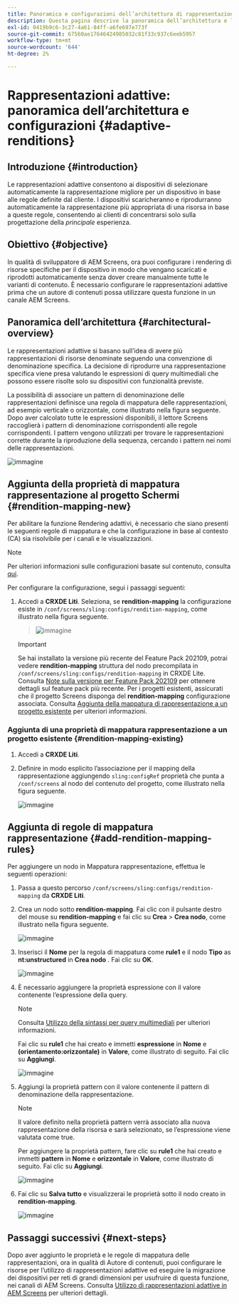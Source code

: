 ```yaml
---
title: Panoramica e configurazioni dell’architettura di rappresentazioni adattive
description: Questa pagina descrive la panoramica dell’architettura e le configurazioni in CRXDE Liti per le rappresentazioni adattive in AEM Screens.
exl-id: 0419b9c6-3c27-4a61-84ff-a6fe697e773f
source-git-commit: 67560ae17646424985032c81f33c937c6eeb5957
workflow-type: tm+mt
source-wordcount: '644'
ht-degree: 2%

---
```


# Rappresentazioni adattive: panoramica dell’architettura e configurazioni {#adaptive-renditions}

## Introduzione {#introduction}

Le rappresentazioni adattive consentono ai dispositivi di selezionare automaticamente la rappresentazione migliore per un dispositivo in base alle regole definite dal cliente. I dispositivi scaricheranno e riprodurranno automaticamente la rappresentazione più appropriata di una risorsa in base a queste regole, consentendo ai clienti di concentrarsi solo sulla progettazione della *principale* esperienza.

## Obiettivo {#objective}

In qualità di sviluppatore di AEM Screens, ora puoi configurare i rendering di risorse specifiche per il dispositivo in modo che vengano scaricati e riprodotti automaticamente senza dover creare manualmente tutte le varianti di contenuto. È necessario configurare le rappresentazioni adattive prima che un autore di contenuti possa utilizzare questa funzione in un canale AEM Screens.

## Panoramica dell’architettura {#architectural-overview}

Le rappresentazioni adattive si basano sull’idea di avere più rappresentazioni di risorse denominate seguendo una convenzione di denominazione specifica. La decisione di riprodurre una rappresentazione specifica viene presa valutando le espressioni di query multimediali che possono essere risolte solo su dispositivi con funzionalità previste.

La possibilità di associare un pattern di denominazione delle rappresentazioni definisce una regola di mappatura delle rappresentazioni, ad esempio verticale o orizzontale, come illustrato nella figura seguente. Dopo aver calcolato tutte le espressioni disponibili, il lettore Screens raccoglierà i pattern di denominazione corrispondenti alle regole corrispondenti. I pattern vengono utilizzati per trovare le rappresentazioni corrette durante la riproduzione della sequenza, cercando i pattern nei nomi delle rappresentazioni.

![immagine](/help/user-guide/assets/adaptive-renditions/adaptive-renditions.png)

## Aggiunta della proprietà di mappatura rappresentazione al progetto Schermi {#rendition-mapping-new}

Per abilitare la funzione Rendering adattivi, è necessario che siano presenti le seguenti regole di mappatura e che la configurazione in base al contesto (CA) sia risolvibile per i canali e le visualizzazioni.

>[!NOTE]
>Per ulteriori informazioni sulle configurazioni basate sul contenuto, consulta [qui](https://sling.apache.org/documentation/bundles/context-aware-configuration/context-aware-configuration.html).

Per configurare la configurazione, segui i passaggi seguenti:

1. Accedi a **CRXDE Liti**. Seleziona, se **rendition-mapping** la configurazione esiste in `/conf/screens/sling:configs/rendition-mapping`, come illustrato nella figura seguente.

   >![immagine](/help/user-guide/assets/adaptive-renditions/mapping-rules1.png)

   >[!IMPORTANT]
   >Se hai installato la versione più recente del Feature Pack 202109, potrai vedere **rendition-mapping** struttura del nodo precompilata in `/conf/screens/sling:configs/rendition-mapping` in CRXDE Lite. Consulta [Note sulla versione per Feature Pack 202109](/help/user-guide/release-notes-fp-202109.md) per ottenere dettagli sul feature pack più recente.
   >Per i progetti esistenti, assicurati che il progetto Screens disponga del **rendition-mapping** configurazione associata. Consulta [Aggiunta della mappatura di rappresentazione a un progetto esistente](#rendition-mapping-existing) per ulteriori informazioni.

### Aggiunta di una proprietà di mappatura rappresentazione a un progetto esistente {#rendition-mapping-existing}

1. Accedi a **CRXDE Liti**.

1. Definire in modo esplicito l’associazione per il mapping della rappresentazione aggiungendo `sling:configRef` proprietà che punta a `/conf/screens` al nodo del contenuto del progetto, come illustrato nella figura seguente.

   ![immagine](/help/user-guide/assets/adaptive-renditions/renditon-mapping2.png)


## Aggiunta di regole di mappatura rappresentazione {#add-rendition-mapping-rules}

Per aggiungere un nodo in Mappatura rappresentazione, effettua le seguenti operazioni:

1. Passa a questo percorso `/conf/screens/sling:configs/rendition-mapping` da **CRXDE Liti**.

1. Crea un nodo sotto **rendition-mapping**. Fai clic con il pulsante destro del mouse su **rendition-mapping** e fai clic su **Crea** > **Crea nodo**, come illustrato nella figura seguente.

   ![immagine](/help/user-guide/assets/adaptive-renditions/add-node1.png)

1. Inserisci il **Nome** per la regola di mappatura come **rule1** e il nodo **Tipo** as **nt:unstructured** in **Crea nodo** . Fai clic su **OK**.

   ![immagine](/help/user-guide/assets/adaptive-renditions/add-node2.png)


1. È necessario aggiungere la proprietà espressione con il valore contenente l’espressione della query.

   >[!NOTE]
   >Consulta [Utilizzo della sintassi per query multimediali](https://developer.mozilla.org/en-US/docs/Web/CSS/Media_Queries/Using_media_queries) per ulteriori informazioni.

   Fai clic su **rule1** che hai creato e immetti **espressione** in **Nome** e **(orientamento:orizzontale)** in **Valore**, come illustrato di seguito. Fai clic su **Aggiungi**.

   ![immagine](/help/user-guide/assets/adaptive-renditions/add-node3.png)

1. Aggiungi la proprietà pattern con il valore contenente il pattern di denominazione della rappresentazione.

   >[!NOTE]
   >Il valore definito nella proprietà pattern verrà associato alla nuova rappresentazione della risorsa e sarà selezionato, se l’espressione viene valutata come true.

   Per aggiungere la proprietà pattern, fare clic su **rule1** che hai creato e immetti **pattern** in **Nome** e **orizzontale** in **Valore**, come illustrato di seguito. Fai clic su **Aggiungi**.

   ![immagine](/help/user-guide/assets/adaptive-renditions/add-node4.png)

1. Fai clic su **Salva tutto** e visualizzerai le proprietà sotto il nodo creato in **rendition-mapping**.

   ![immagine](/help/user-guide/assets/adaptive-renditions/add-node5.png)


## Passaggi successivi {#next-steps}

Dopo aver aggiunto le proprietà e le regole di mappatura delle rappresentazioni, ora in qualità di Autore di contenuti, puoi configurare le risorse per l’utilizzo di rappresentazioni adattive ed eseguire la migrazione dei dispositivi per reti di grandi dimensioni per usufruire di questa funzione, nei canali di AEM Screens. Consulta [Utilizzo di rappresentazioni adattive in AEM Screens](/help/user-guide/using-adaptive-renditions.md) per ulteriori dettagli.
